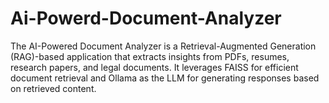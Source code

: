 # Ai-Powerd-Document-Analyzer
The AI-Powered Document Analyzer is a Retrieval-Augmented Generation (RAG)-based application that extracts insights from PDFs, resumes, research papers, and legal documents. It leverages FAISS for efficient document retrieval and Ollama as the LLM for generating responses based on retrieved content.
